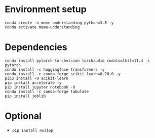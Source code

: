 # Environment setup
```
conda create -n meme-understanding python=3.8 -y
conda activate meme-understanding
```

# Dependencies
```
conda install pytorch torchvision torchaudio cudatoolkit=11.4 -c pytorch
conda install -c huggingface transformers -y
conda install -c conda-forge scikit-learn=0.20.0 -y
pip3 install -U scikit-learn
pip install accelerate -y
pip install jupyter notebook -U
conda install -c conda-forge tabulate
pip install joblib
```
# Optional
* `pip install nvitop`